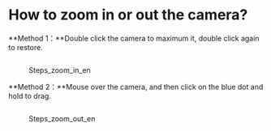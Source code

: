 # How to zoom in or out the camera?

&#x20;**Method 1：**Double click the camera to maximum it, double click again to restore.

<figure><img src="../.gitbook/assets/2023-02-16 15.15.13.gif" alt=""><figcaption><p>Steps_zoom_in_en</p></figcaption></figure>

**Method 2：**Mouse over the camera, and then click on the blue dot and hold to drag.

<figure><img src="../.gitbook/assets/2023-02-16 15.15.31.gif" alt=""><figcaption><p>Steps_zoom_out_en</p></figcaption></figure>



